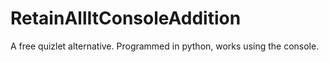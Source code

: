 # RetainAllItConsoleAddition
A free quizlet alternative.  Programmed in python, works using the console.
